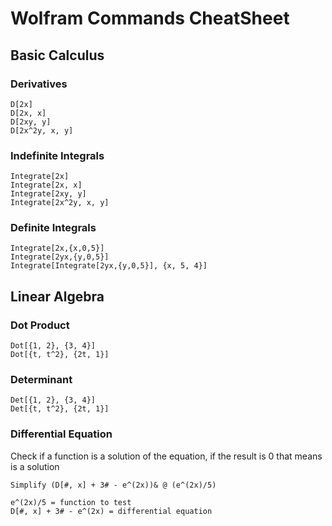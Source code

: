# Wolfram Commands CheatSheet

## Basic Calculus

### Derivatives

```
D[2x]
D[2x, x]
D[2xy, y]
D[2x^2y, x, y]
```

### Indefinite Integrals

```
Integrate[2x]
Integrate[2x, x]
Integrate[2xy, y]
Integrate[2x^2y, x, y]
```

### Definite Integrals
```
Integrate[2x,{x,0,5}]
Integrate[2yx,{y,0,5}]
Integrate[Integrate[2yx,{y,0,5}], {x, 5, 4}]
```

## Linear Algebra

### Dot Product

```
Dot[{1, 2}, {3, 4}]
Dot[{t, t^2}, {2t, 1}]
```

### Determinant

```
Det[{1, 2}, {3, 4}]
Det[{t, t^2}, {2t, 1}]
```

### Differential Equation

Check if a function is a solution of the equation, if the result is 0 that means is a solution
```
Simplify (D[#, x] + 3# - e^(2x))& @ (e^(2x)/5)

e^(2x)/5 = function to test
D[#, x] + 3# - e^(2x) = differential equation
```